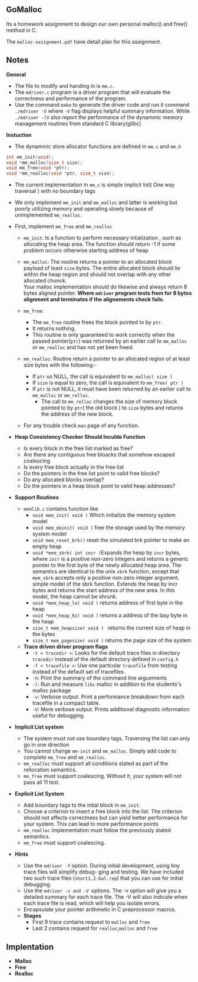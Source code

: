 GoMalloc
-----------

Its a homework assignment to design our own personal
malloc() and free() method in C.

The `malloc-assignment.pdf` have detail plan
for this assignment.

Notes
-------
__General__
* The file to modify and handing in is `mm.c`.
* The `mdriver.c` program is a driver program that will
evaluate the correctness and performance of the program.
* Use the command `make` to generate the driver code and run
it command `./mdriver -V` where `-V` flag displays helpful
summary information. While `./mdriver -lV` also report the performance
of the dynammic memory management routines from standard C library(glibc)

__Instuction__
* The dynammic store allocator functions are defined in `mm.c` and `mm.h`

```c
int mm_init(void);
void *mm_malloc(size_t size);
void mm_free(void *ptr);
void *mm_realloc(void *ptr, size_t size);
```

* The current implementation in `mm.c` is simple
implicit list( One way traversal ) with no boundary tags
* We only implement `mm_init` and `mm_malloc` and latter
is working but poorly utilizing memory and operating slowly
because of unimplemented `mm_realloc`.

* First, implement `mm_free` and `mm_realloc`
    * `mm_init`: Is a function to perform necessary intialization
    , such as allocating the heap area. The function should return -1
    if some problem occurs otherwise starting address of heap

    * `mm_malloc`: The routine returns a pointer to an allocated block payload of least `size` bytes. The entire allocated block should lie within the heap region and should not overlap with any other allocated chunck.
    <br /> Your malloc implementation should do likewise and always return 8 bytes aligned pointer. __Where `mdriver` program tests from for 8 bytes alignment and terminates if the alignements check fails.__
    * `mm_free`: 
        * The `mm_free` routine frees the block pointed to by `ptr`.
        * It returns nothing. 
        * This routine is only guaranteed to work correctly when the passed pointer(`ptr`) was returned by an earlier call to `mm_malloc` or `mm_realloc` and has not yet been freed.
    * `mm_realloc`: Routine return a pointer to an allocated region of at least size bytes with the following:-
        * If `ptr` us NULL, the call is equivalent to `mm_malloc( size )`
        * If `size` is equal to zero, the call is equivalent to `mm_free( ptr )`
        * If `ptr` is not NULL, it must have been returned by an earlier call to `mm_malloc` or `mm_relloc`.
            * The call to `mm_relloc` changes the size of memory block pointed to by `ptr`( the old block ) to `size` bytes and returns the address of the new block.
    * For any trouble check `man` page of any function.

* __Heap Consistency Checker Should Inculde Function__
    * Is every block in the free list marked as free?
    * Are there any contiguous free bloacks that somehow escaped coalescing
    * Is every free block actually in the free list 
    * Do the pointers in the free list point to valid free blocks?
    * Do any allocated blocks overlap?
    * Do the pointers in a heap block point to valid heap addresses?

* __Support Routines__
    * `memlib.c` contains function like
        * `void mem_init( void )` Which initialize the memory system model 
        * `void mem_deinit( void )` free the storage used by the memory system model
        * `void mem_reset_brk()` reset the simulated brk pointer to make an empty heap
        * `void *mem_sbrk( int incr )`Expands the heap by `incr` bytes, where `incr` is a positive non-zero integers and returns a generic pointer to the first byte of the newly allocated heap area. The semantics are identical to the unix `sbrk` function, except that `mem_sbrk` accepts only a positive non-zero integer argument.<br />simple model of the sbrk function. Extends the heap by incr bytes and returns the start address of the new area. In this model, the heap cannot be shrunk.
        * `void *mem_heap_lo( void )` returns address of first byte in the heap
        * `void *mem_heap_hi( void )` returns a address of the lasy byte in the heap
        * `size_t mem_heapsize( void ) ` returns the current size of heap in the bytes
        * `size_t mem_pagesize( void )` returns the page size of the system
    * __Trace driven driver program flags__
        * `-t < tracedir >`: Looks for the default trace files in directory `tracedir` instead of the default directory defined in `config.h`
        * `-f < tracefile >`: Use one partcular `tracefile` from testing instead of the default set of tracefiles.
        * `-h`: Print the summary of the command line arguements 
        * `-l`: Run and measure `libc` malloc in addition to the students's malloc package
        * `-v`: Verbose output. Print a performance breakdown from each tracefile in a compact table. 
        * `-V`: More verbose output. Prints additional diagnostic information useful for debugging.
* __Implicit List system__
    * The system must not use boundary tags. Traversing the list can only go in one direction
    * You cannot change `mm-init` and `mm_malloc`. Simply add code to complete `mm_free` and `mm_realloc`.
    * `mm_realloc` must support all conditions stated as part of the rellocation semantics.
    * `mm_free` must support coalescing. Without it, your system will not pass all 11 test.
* __Explicit List System__
    * Add boundary tags to the intial block in `mm_init`. 
    * Choose a criterion to insert a free block into the list. The criterion should not affects correctness but can yield better performance for your system. This can lead to more performance points 
    * `mm_realloc` implementation must follow the previously stated semantics.
    * `mm_free` must support coalescing.

* __Hints__
    * Use the `mdriver -f` option. During initial development, using tiny trace files will simplify debug- ging and testing. We have included two such trace files (`short1,2-bal.rep`) that you can use for initial debugging.
    * Use the `mdriver -v and -V `options. The -v option will give you a detailed summary for each trace file. The -V will also indicate when each trace file is read, which will help you isolate errors.
    * Encapsulate your pointer arithmetic in C preprocessor macros.
    * __Stages__
        * First 9 trace contains request to `malloc` and `free `
        * Last 2 contains request for `realloc`,`malloc` and `free `
    
Implentation
-------------

* __Malloc__
* __Free__
* __Realloc__
